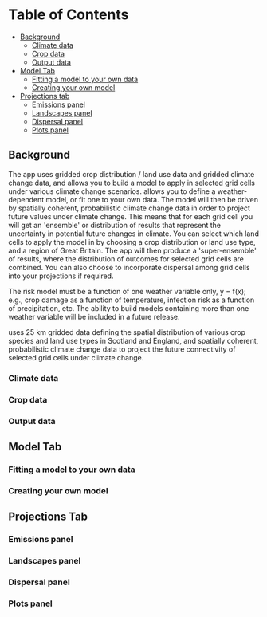 # Table of Contents
* [Background](#background)
  * [Climate data](#background)
  * [Crop data](#climate-data)
  * [Output data](#crop-data)
* [Model Tab](#model-tab)
  * [Fitting a model to your own data](#fitting-a-model-to-your-own-data)
  * [Creating your own model](#creating-your-own-model)
* [Projections tab](#projections-tab)
  * [Emissions panel](#emissions-panel)
  * [Landscapes panel](#landscapes-panel)
  * [Dispersal panel](#dispersal-panel)
  * [Plots panel](#plots-panel)

## Background
The app uses gridded crop distribution / land use data and gridded climate change data, and allows you to build a model to apply in selected grid cells under various climate change scenarios. 
allows you to define a weather-dependent model, or fit one to your own data. The model will then be driven by spatially coherent, probabilistic climate change data in order to project future values under climate change. This means that for each grid cell you will get an 'ensemble' or distribution of results that represent the uncertainty in potential future changes in climate. You can select which land cells to apply the model in by choosing a crop distribution or land use type, and a region of Great Britain. The app will then produce a 'super-ensemble' of results, where the distribution of outcomes for selected grid cells are combined. You can also choose to incorporate dispersal among grid cells into your projections if required.  

The risk model must be a function of one weather variable only, y = f(x); e.g., crop damage as a function of temperature, infection risk as a function of precipitation, etc. The ability to build models containing more than one weather variable will be included in a future release. 

uses 25 km gridded data  defining the spatial distribution of various crop species and land use types in Scotland and England, and spatially coherent, probabilistic climate change data to project the future connectivity of selected grid cells under climate change. 

### Climate data


### Crop data


### Output data


## Model Tab


### Fitting a model to your own data


### Creating your own model


## Projections Tab


### Emissions panel


### Landscapes panel


### Dispersal panel


### Plots panel



